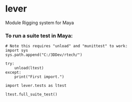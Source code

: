 # lever
 Module Rigging system for Maya

### To run a suite test in Maya:
```
# Note this requires "unload" and "munittest" to work:
import sys
sys.path.append("C:/3DDev/rtech/")

try:
    unload(ltest)
except:
    print("First import.")
    
import lever.tests as ltest

ltest.full_suite_test()
```
